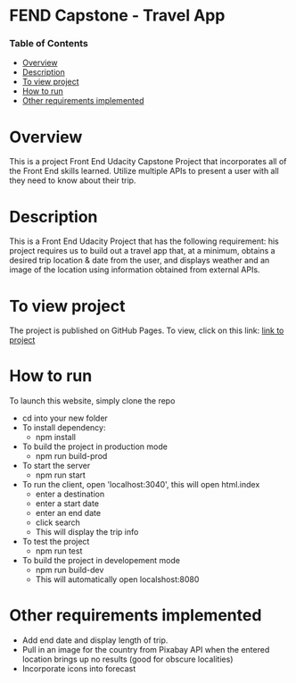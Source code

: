 # FEND Capstone - Travel App

### Table of Contents

* [Overview](#Overview)
* [Description](#Description)
* [To view project](#view)
* [How to run](#running)
* [Other requirements implemented](#Other)

# Overview
This is a project Front End Udacity Capstone Project that incorporates all of the Front End skills learned. Utilize multiple APIs to present a user with all they need to know about their trip.

# Description

This is a Front End Udacity Project that has the following requirement:
his project requires us to build out a travel app that, at a minimum, obtains a desired trip location & date from the user, and displays weather and an image of the location using information obtained from external APIs.


# To view project
The project is published on GitHub Pages. To view, click on this link: [link to project](https://github.com/sabinaasayeed/05_FEND_Travel_Planner_Project)

# How to run 
To launch this website, simply clone the repo 
 - cd into your new folder 
 - To install dependency:
   - npm install
 - To build the project in production mode
   - npm run build-prod
 - To start the server
   - npm run start
 - To run the client, open 'localhost:3040', this will open html.index
   - enter a destination
   - enter a start date
   - enter an end date
   - click search
   - This will display the trip info
 - To test the project
   - npm run test  
 - To build the project in developement mode
   - npm run build-dev
   - This will automatically open localshost:8080

# Other requirements implemented

- Add end date and display length of trip.
- Pull in an image for the country from Pixabay API when the entered location brings up no results (good for obscure localities)
- Incorporate icons into forecast

